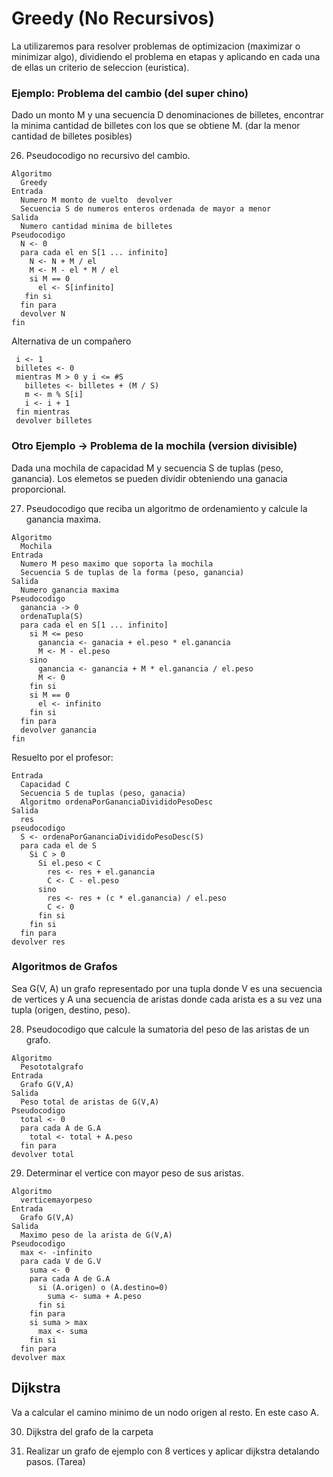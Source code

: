 # Greedy (No Recursivos)

La utilizaremos para resolver problemas de optimizacion (maximizar o minimizar algo), dividiendo el problema en etapas y aplicando en cada una de ellas un criterio de seleccion (euristica).

### Ejemplo: Problema del cambio (del super chino)

Dado un monto M y una secuencia D denominaciones de billetes, encontrar la minima cantidad de billetes con los que se obtiene M. (dar la menor cantidad de billetes posibles)

26. Pseudocodigo no recursivo del cambio.

```
Algoritmo
  Greedy
Entrada
  Numero M monto de vuelto  devolver
  Secuencia S de numeros enteros ordenada de mayor a menor
Salida
  Numero cantidad minima de billetes
Pseudocodigo
  N <- 0
  para cada el en S[1 ... infinito]
    N <- N + M / el
    M <- M - el * M / el
    si M == 0
      el <- S[infinito]
   fin si
  fin para
  devolver N
fin
```

Alternativa de un compañero
```
 i <- 1
 billetes <- 0
 mientras M > 0 y i <= #S
   billetes <- billetes + (M / S)
   m <- m % S[i]
   i <- i + 1
 fin mientras
 devolver billetes
```


### Otro Ejemplo -> Problema de la mochila (version divisible)

Dada una mochila de capacidad M y secuencia S de tuplas (peso, ganancia). Los elemetos se pueden dividir obteniendo una ganacia proporcional.

27. Pseudocodigo que reciba un algoritmo de ordenamiento y calcule la ganancia maxima.

```
Algoritmo
  Mochila
Entrada
  Numero M peso maximo que soporta la mochila
  Secuencia S de tuplas de la forma (peso, ganancia)
Salida
  Numero ganancia maxima
Pseudocodigo
  ganancia -> 0
  ordenaTupla(S)
  para cada el en S[1 ... infinito]
    si M <= peso
      ganancia <- ganacia + el.peso * el.ganancia
      M <- M - el.peso
    sino
      ganancia <- ganancia + M * el.ganancia / el.peso
      M <- 0
    fin si
    si M == 0
      el <- infinito
    fin si 
  fin para
  devolver ganancia
fin
```

Resuelto por el profesor:

```
Entrada
  Capacidad C
  Secuencia S de tuplas (peso, ganacia)
  Algoritmo ordenaPorGananciaDivididoPesoDesc
Salida
  res
pseudocodigo
  S <- ordenaPorGananciaDivididoPesoDesc(S)
  para cada el de S
    Si C > 0
      Si el.peso < C
        res <- res + el.ganancia
        C <- C - el.peso
      sino
        res <- res + (c * el.ganancia) / el.peso
        C <- 0
      fin si
    fin si
  fin para
devolver res
```				


### Algoritmos de Grafos
Sea G(V, A) un grafo representado por una tupla donde V es una secuencia de vertices y A una secuencia de aristas donde cada arista es a su vez una tupla (origen, destino, peso).

28. Pseudocodigo que calcule la sumatoria del peso de las aristas de un grafo.

```
Algoritmo
  Pesototalgrafo
Entrada
  Grafo G(V,A)
Salida
  Peso total de aristas de G(V,A)
Pseudocodigo
  total <- 0
  para cada A de G.A
    total <- total + A.peso
  fin para
devolver total
```

29. Determinar el vertice con mayor peso de sus aristas.

```
Algoritmo
  verticemayorpeso
Entrada
  Grafo G(V,A)
Salida
  Maximo peso de la arista de G(V,A)
Pseudocodigo
  max <- -infinito
  para cada V de G.V
    suma <- 0
    para cada A de G.A
      si (A.origen) o (A.destino=0)
        suma <- suma + A.peso
      fin si
    fin para
    si suma > max
      max <- suma
    fin si
  fin para
devolver max	
```

## Dijkstra

Va a calcular el camino minimo de un nodo origen al resto. En este caso A.


30. Dijkstra del grafo de la carpeta

31. Realizar un grafo de ejemplo con 8 vertices y aplicar dijkstra detalando pasos. (Tarea)
				
